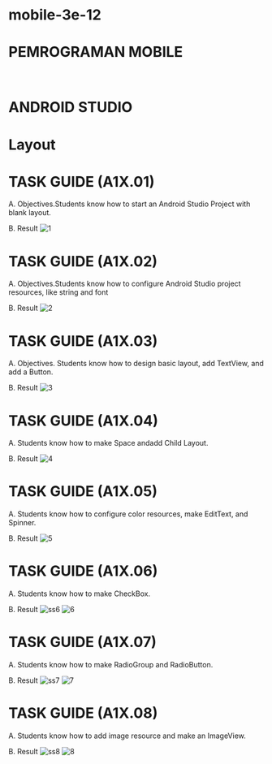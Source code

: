 # mobile-3e-12

# PEMROGRAMAN MOBILE

 
# ANDROID STUDIO
# Layout

# TASK GUIDE (A1X.01)

A. Objectives.Students know how to start an Android Studio Project with blank layout.

B. Result
![1](IMG/1.png)

# TASK GUIDE (A1X.02)

A. Objectives.Students know how to configure Android Studio project resources, like string and font

B. Result
![2](IMG/2.png)

# TASK GUIDE (A1X.03)

A. Objectives. Students know how to design basic layout, add TextView, and add a Button.

B. Result
![3](IMG/3.png)

# TASK GUIDE (A1X.04)

A. Students know how to make Space andadd Child Layout.

B. Result
![4](IMG/4.png)

# TASK GUIDE (A1X.05)

A. Students know how to configure color resources, make EditText, and Spinner.

B. Result
![5](IMG/5-full.png)

# TASK GUIDE (A1X.06)

A. Students know how to make CheckBox.

B. Result
![ss6](IMG/ss6.png)
![6](IMG/6.png)

# TASK GUIDE (A1X.07)

A. Students know how to make RadioGroup and RadioButton.

B. Result
![ss7](IMG/ss7.png)
![7](IMG/7.png)

# TASK GUIDE (A1X.08)

A. Students know how to add image resource and make an ImageView.

B. Result
![ss8](IMG/ss8.png)
![8](IMG/8-full.png)
